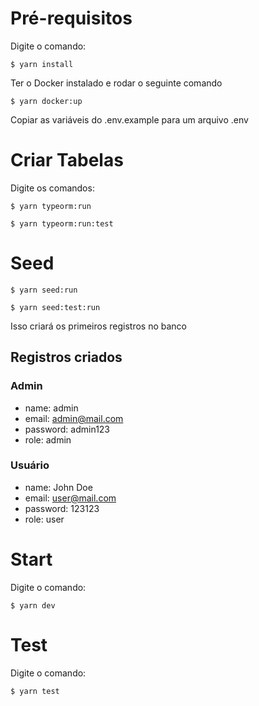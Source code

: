 # Pré-requisitos

Digite o comando:

`$ yarn install`

Ter o Docker instalado e rodar o seguinte comando

`$ yarn docker:up`

Copiar as variáveis do .env.example para um arquivo .env

# Criar Tabelas

Digite os comandos:

`$ yarn typeorm:run`

`$ yarn typeorm:run:test`

# Seed

`$ yarn seed:run`

`$ yarn seed:test:run`

Isso criará os primeiros registros no banco

## Registros criados

### Admin

- name: admin
- email: admin@mail.com
- password: admin123
- role: admin

### Usuário

- name: John Doe
- email: user@mail.com
- password: 123123
- role: user

# Start

Digite o comando:

`$ yarn dev`

# Test

Digite o comando:

`$ yarn test`
